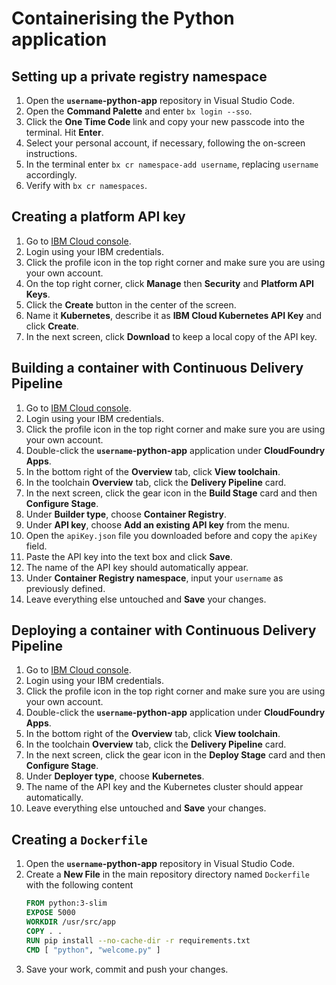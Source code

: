 # Containerising the Python application

## Setting up a private registry namespace

1. Open the **`username`-python-app** repository in Visual Studio Code.
1. Open the **Command Palette** and enter `bx login --sso`.
1. Click the **One Time Code** link and copy your new passcode into the terminal. Hit **Enter**.
1. Select your personal account, if necessary, following the on-screen instructions.
1. In the terminal enter `bx cr namespace-add username`, replacing `username` accordingly.
1. Verify with `bx cr namespaces`.

## Creating a platform API key

1. Go to [IBM Cloud console](https://console.bluemix.net/).
1. Login using your IBM credentials.
1. Click the profile icon in the top right corner and make sure you are using your own account.
1. On the top right corner, click **Manage** then **Security** and **Platform API Keys**.
1. Click the **Create** button in the center of the screen.
1. Name it **Kubernetes**, describe it as **IBM Cloud Kubernetes API Key** and click **Create**.
1. In the next screen, click **Download** to keep a local copy of the API key.

## Building a container with Continuous Delivery Pipeline

1. Go to [IBM Cloud console](https://console.bluemix.net/).
1. Login using your IBM credentials.
1. Click the profile icon in the top right corner and make sure you are using your own account.
1. Double-click the **`username`-python-app** application under **CloudFoundry Apps**.
1. In the bottom right of the **Overview** tab, click **View toolchain**.
1. In the toolchain **Overview** tab, click the **Delivery Pipeline** card.
1. In the next screen, click the gear icon in the **Build Stage** card and then **Configure Stage**.
1. Under **Builder type**, choose **Container Registry**.
1. Under **API key**, choose **Add an existing API key** from the menu.
1. Open the `apiKey.json` file you downloaded before and copy the `apiKey` field.
1. Paste the API key into the text box and click **Save**.
1. The name of the API key should automatically appear.
1. Under **Container Registry namespace**, input your `username` as previously defined.
1. Leave everything else untouched and **Save** your changes.

## Deploying a container with Continuous Delivery Pipeline

1. Go to [IBM Cloud console](https://console.bluemix.net/).
1. Login using your IBM credentials.
1. Click the profile icon in the top right corner and make sure you are using your own account.
1. Double-click the **`username`-python-app** application under **CloudFoundry Apps**.
1. In the bottom right of the **Overview** tab, click **View toolchain**.
1. In the toolchain **Overview** tab, click the **Delivery Pipeline** card.
1. In the next screen, click the gear icon in the **Deploy Stage** card and then **Configure Stage**.
1. Under **Deployer type**, choose **Kubernetes**.
1. The name of the API key and the Kubernetes cluster should appear automatically.
1. Leave everything else untouched and **Save** your changes.

## Creating a `Dockerfile`

1. Open the **`username`-python-app** repository in Visual Studio Code.
1. Create a **New File** in the main repository directory named `Dockerfile` with the following content
    ```Dockerfile
    FROM python:3-slim
    EXPOSE 5000
    WORKDIR /usr/src/app
    COPY . .
    RUN pip install --no-cache-dir -r requirements.txt
    CMD [ "python", "welcome.py" ]
    ```
1. Save your work, commit and push your changes.